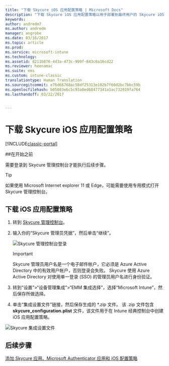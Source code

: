 ```yaml
---
title: "下载 Skycure iOS 应用配置策略 | Microsoft Docs"
description: "下载 Skycure iOS 应用配置策略以用于部署到最终用户的 Skycure iOS 应用。"
keywords: 
author: andredm7
ms.author: andredm
manager: angrobe
ms.date: 03/16/2017
ms.topic: article
ms.prod: 
ms.service: microsoft-intune
ms.technology: 
ms.assetid: d211b876-4d3a-473c-999f-843c0a16cd22
ms.reviewer: heenamac
ms.suite: ems
ms.custom: intune-classic
translationtype: Human Translation
ms.sourcegitcommit: e76d66768ac58df25313e102b7f60d2bc7bbc59b
ms.openlocfilehash: b05083e6c5c93a8ed68477341a1ac732019fa764
ms.lasthandoff: 03/22/2017


---
```


# <a name="download-skycure-ios-app-configuration-policy"></a>下载 Skycure iOS 应用配置策略

[!INCLUDE[classic-portal](../includes/classic-portal.md)]

##<a name="before-you-begin"></a>在开始之前

需要登录到 Skycure 管理控制台才能执行后续步骤。

> [!TIP] 
> 如果使用 Microsoft Internet explorer 11 或 Edge，可能需要使用专用模式打开 Skycure 管理控制台。

## <a name="to-download-the-ios-app-configuration-policy"></a>下载 iOS 应用配置策略

1.  转到 [Skycure 管理控制台](https://aad.skycure.com)。

2.  输入你的“Skycure 管理员凭据”，然后单击“继续”。

    ![Skycure 管理控制台登录](../media/mtp/skycure-ios-app-1.png)

    > [!IMPORTANT] 
    > Skycure 管理员用户名是一个电子邮件帐户，它必须是 Azure Active Directory 中的有效用户帐户，否则登录会失败。 Skycure 使用 Azure Active Directory 对使用单一登录 (SSO) 的管理员用户名进行身份验证。

3.  转到“设置”&gt;“设备管理集成”&gt;“EMM 集成选择”，选择“Microsoft Intune”，然后保存所做选择。

2.  单击“集成设置文件”链接，然后保存生成的 \*.zip 文件。 该 .zip 文件包含 **skycure\_configuration.plist** 文件，该文件用于在 Intune 经典控制台中创建 iOS 应用配置策略。

![Skycure 集成设置文件](../media/mtp/skycure-ios-app-2.png)

## <a name="next-steps"></a>后续步骤

[添加 Skycure 应用、Microsoft Authenticator 应用和 iOS 配置策略](https://docs.microsoft.com/intune/deploy-use/add-skycure-apps-microsoft-authenticator-and-ios-app-configuration-policy)

